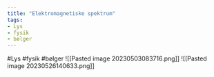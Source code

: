 ```yaml
---
title: "Elektromagnetiske spektrum"
tags: 
- Lys
- fysik
- bølger
---
```


#Lys #fysik #bølger 
![[Pasted image 20230503083716.png]]
![[Pasted image 20230526140633.png]]
